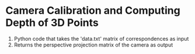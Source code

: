 # Camera Calibration and Computing Depth of 3D Points
1. Python code that takes the 'data.txt' matrix of correspondences as input 
2. Returns the perspective projection matrix of the camera as output
